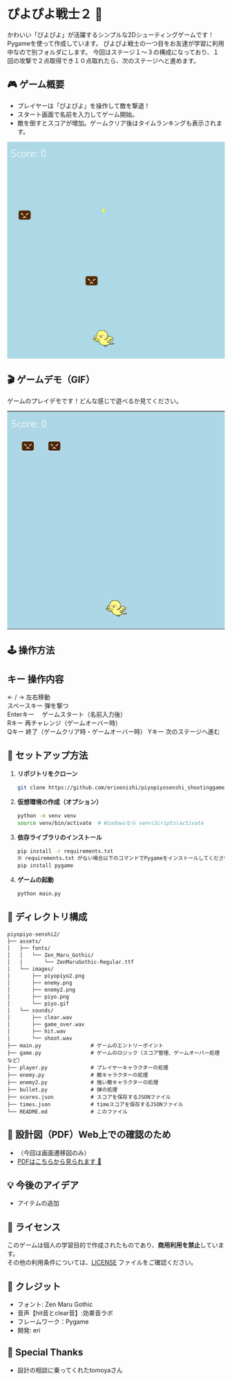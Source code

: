# ぴよぴよ戦士２ 🐥

かわいい「ぴよぴよ」が活躍するシンプルな2Dシューティングゲームです！Pygameを使って作成しています。
ぴよぴよ戦士の一つ目をお友達が学習に利用中なので別フォルダにします。
今回はステージ１～３の構成になっており、１回の攻撃で２点取得でき１０点取れたら、次のステージへと進めます。


## 🎮 ゲーム概要

- プレイヤーは「ぴよぴよ」を操作して敵を撃退！
- スタート画面で名前を入力してゲーム開始。
- 敵を倒すとスコアが増加。ゲームクリア後はタイムランキングも表示されます。

![screenshot](assets/images/piyo.png)  

## 🎬 ゲームデモ（GIF）

ゲームのプレイデモです！どんな感じで遊べるか見てください。

![ぴよぴよ戦士デモ](assets/images/piyo.gif)

## 🕹️ 操作方法

 キー           操作内容                          
-------------------------------------------------
 ← / →          左右移動                          
 スペースキー    弾を撃つ                          
 Enterキー    　ゲームスタート（名前入力後）      
 Rキー          再チャレンジ（ゲームオーバー時）  
 Qキー          終了（ゲームクリア時・ゲームオーバー時）
 Yキー          次のステージへ進む         

## 🚀 セットアップ方法

1. **リポジトリをクローン**
   ```bash
   git clone https://github.com/erioonishi/piyopiyosenshi_shootinggame.git
2. **仮想環境の作成（オプション）**
   ```bash
   python -m venv venv
   source venv/bin/activate  # Windowsなら venv\Scripts\activate
3. **依存ライブラリのインストール**
   ```bash
   pip install -r requirements.txt
   ※ requirements.txt がない場合以下のコマンドでPygameをインストールしてください
   pip install pygame
4. **ゲームの起動**
   ```bash
   python main.py

## 📂 ディレクトリ構成

```plaintext
piyopiyo-senshi2/
├── assets/
│   ├── fonts/
│   │   └── Zen_Maru_Gothic/
│   │       └── ZenMaruGothic-Regular.ttf
│   └── images/
│       ├── piyopiyo2.png
│       ├── enemy.png
│       ├── enemy2.png
│       ├── piyo.png
│       └── piyo.gif
│   └── sounds/
│       ├── clear.wav
│       ├── game_over.wav
│       ├── hit.wav
│       └── shoot.wav
├── main.py                # ゲームのエントリーポイント
├── game.py                # ゲームのロジック（スコア管理、ゲームオーバー処理など）
├── player.py              # プレイヤーキャラクターの処理
├── enemy.py               # 敵キャラクターの処理
├── enemy2.py              # 強い敵キャラクターの処理
├── bullet.py              # 弾の処理
├── scores.json            # スコアを保存するJSONファイル
├── times.json             # timeスコアを保存するJSONファイル
└── README.md              # このファイル
```

## 📂 設計図（PDF）Web上での確認のため

- （今回は画面遷移図のみ）
- [PDFはこちらから見られます 📄](assets/images/shooting.drawio.pdf)

## 💡 今後のアイデア

- アイテムの追加

## 🥺 ライセンス

このゲームは個人の学習目的で作成されたものであり、**商用利用を禁止**しています。  
その他の利用条件については、[LICENSE](./LICENSE) ファイルをご確認ください。

## 🙌 クレジット

- フォント: Zen Maru Gothic
- 音声【hit音とclear音】:効果音ラボ
- フレームワーク：Pygame
- 開発: eri

## 🎀 Special Thanks

- 設計の相談に乗ってくれたtomoyaさん




